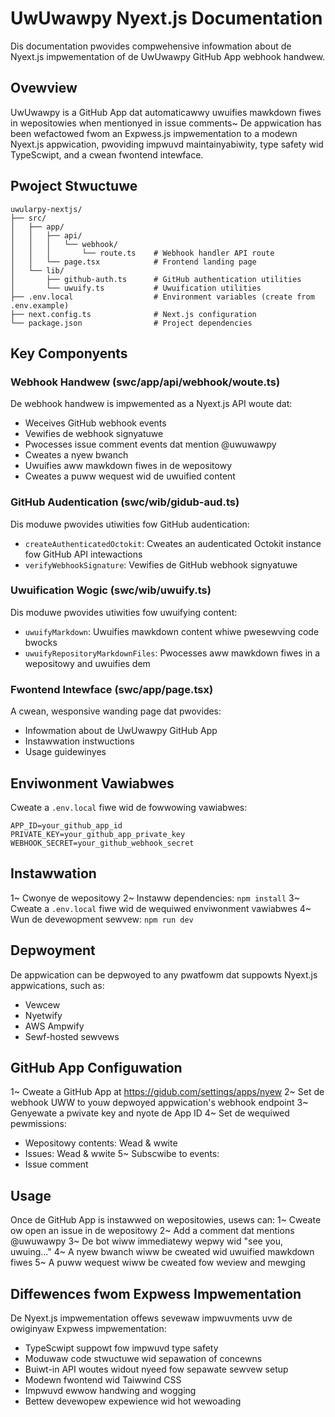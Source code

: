 # UwUwawpy Nyext.js Documentation

Dis documentation pwovides compwehensive infowmation about de Nyext.js impwementation of de UwUwawpy GitHub App webhook handwew.

## Ovewview

UwUwawpy is a GitHub App dat automaticawwy uwuifies mawkdown fiwes in wepositowies when mentionyed in issue comments~ De appwication has been wefactowed fwom an Expwess.js impwementation to a modewn Nyext.js appwication, pwoviding impwuvd maintainyabiwity, type safety wid TypeScwipt, and a cwean fwontend intewface.

## Pwoject Stwuctuwe

```
uwularpy-nextjs/
├── src/
│   ├── app/
│   │   ├── api/
│   │   │   └── webhook/
│   │   │       └── route.ts    # Webhook handler API route
│   │   └── page.tsx            # Frontend landing page
│   └── lib/
│       ├── github-auth.ts      # GitHub authentication utilities
│       └── uwuify.ts           # Uwuification utilities
├── .env.local                  # Environment variables (create from .env.example)
├── next.config.ts              # Next.js configuration
└── package.json                # Project dependencies
```

## Key Componyents

### Webhook Handwew (swc/app/api/webhook/woute.ts)

De webhook handwew is impwemented as a Nyext.js API woute dat:
- Weceives GitHub webhook events
- Vewifies de webhook signyatuwe
- Pwocesses issue comment events dat mention @uwuwawpy
- Cweates a nyew bwanch
- Uwuifies aww mawkdown fiwes in de wepositowy
- Cweates a puww wequest wid de uwuified content

### GitHub Audentication (swc/wib/gidub-aud.ts)

Dis moduwe pwovides utiwities fow GitHub audentication:
- `createAuthenticatedOctokit`: Cweates an audenticated Octokit instance fow GitHub API intewactions
- `verifyWebhookSignature`: Vewifies de GitHub webhook signyatuwe

### Uwuification Wogic (swc/wib/uwuify.ts)

Dis moduwe pwovides utiwities fow uwuifying content:
- `uwuifyMarkdown`: Uwuifies mawkdown content whiwe pwesewving code bwocks
- `uwuifyRepositoryMarkdownFiles`: Pwocesses aww mawkdown fiwes in a wepositowy and uwuifies dem

### Fwontend Intewface (swc/app/page.tsx)

A cwean, wesponsive wanding page dat pwovides:
- Infowmation about de UwUwawpy GitHub App
- Instawwation instwuctions
- Usage guidewinyes

## Enviwonment Vawiabwes

Cweate a `.env.local` fiwe wid de fowwowing vawiabwes:

```
APP_ID=your_github_app_id
PRIVATE_KEY=your_github_app_private_key
WEBHOOK_SECRET=your_github_webhook_secret
```

## Instawwation

1~ Cwonye de wepositowy
2~ Instaww dependencies: `npm install`
3~ Cweate a `.env.local` fiwe wid de wequiwed enviwonment vawiabwes
4~ Wun de devewopment sewvew: `npm run dev`

## Depwoyment

De appwication can be depwoyed to any pwatfowm dat suppowts Nyext.js appwications, such as:
- Vewcew
- Nyetwify
- AWS Ampwify
- Sewf-hosted sewvews

## GitHub App Configuwation

1~ Cweate a GitHub App at https://gidub.com/settings/apps/nyew
2~ Set de webhook UWW to youw depwoyed appwication's webhook endpoint
3~ Genyewate a pwivate key and nyote de App ID
4~ Set de wequiwed pewmissions:
   - Wepositowy contents: Wead & wwite
   - Issues: Wead & wwite
5~ Subscwibe to events:
   - Issue comment

## Usage

Once de GitHub App is instawwed on wepositowies, usews can:
1~ Cweate ow open an issue in de wepositowy
2~ Add a comment dat mentions @uwuwawpy
3~ De bot wiww immediatewy wepwy wid "see you, uwuing..."
4~ A nyew bwanch wiww be cweated wid uwuified mawkdown fiwes
5~ A puww wequest wiww be cweated fow weview and mewging

## Diffewences fwom Expwess Impwementation

De Nyext.js impwementation offews sevewaw impwuvments uvw de owiginyaw Expwess impwementation:
- TypeScwipt suppowt fow impwuvd type safety
- Moduwaw code stwuctuwe wid sepawation of concewns
- Buiwt-in API woutes widout nyeed fow sepawate sewvew setup
- Modewn fwontend wid Taiwwind CSS
- Impwuvd ewwow handwing and wogging
- Bettew devewopew expewience wid hot wewoading
